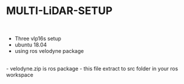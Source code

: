 # MULTI-LiDAR-SETUP
</br>

- Three vlp16s setup
- ubuntu 18.04
- using ros velodyne package

</br>
- velodyne.zip is ros package
- this file extract to src folder in your ros workspace
